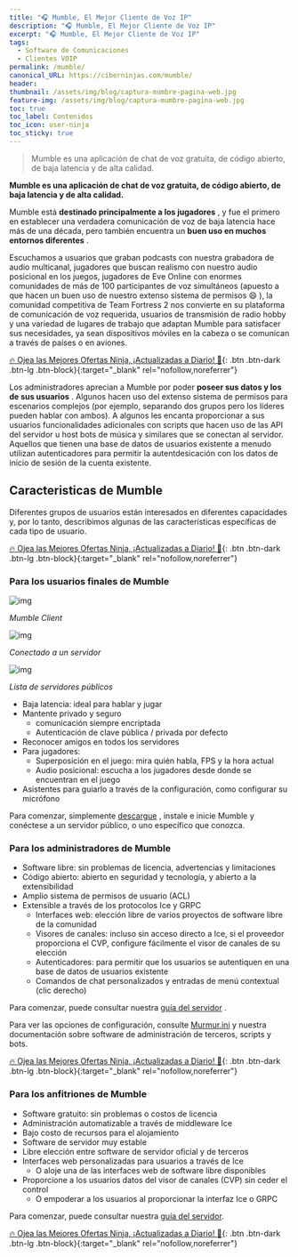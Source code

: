```yaml
---
title: "🎧 Mumble, El Mejor Cliente de Voz IP"
description: "🎧 Mumble, El Mejor Cliente de Voz IP"
excerpt: "🎧 Mumble, El Mejor Cliente de Voz IP"
tags:
  - Software de Comunicaciones
  - Clientes VOIP
permalink: /mumble/
canonical_URL: https://ciberninjas.com/mumble/
header:
thumbnail: /assets/img/blog/captura-mumbre-pagina-web.jpg
feature-img: /assets/img/blog/captura-mumbre-pagina-web.jpg
toc: true
toc_label: Contenidos
toc_icon: user-ninja
toc_sticky: true
---
```


> Mumble es una aplicaci&oacute;n de chat de voz gratuita, de c&oacute;digo abierto, de baja latencia y de alta calidad.

**Mumble es una aplicaci&oacute;n de chat de voz gratuita, de c&oacute;digo abierto, de baja latencia y de alta calidad.**

Mumble est&aacute; **destinado principalmente a los jugadores** , y fue el primero en establecer una verdadera comunicaci&oacute;n de voz de baja latencia hace m&aacute;s de una d&eacute;cada, pero tambi&eacute;n encuentra un **buen uso en muchos entornos diferentes** .

Escuchamos a usuarios que graban podcasts con nuestra grabadora de audio multicanal, jugadores que buscan realismo con nuestro audio posicional en los juegos, jugadores de Eve Online con enormes comunidades de m&aacute;s de 100 participantes de voz simult&aacute;neos (apuesto a que hacen un buen uso de nuestro extenso sistema de permisos 😄 ), la comunidad competitiva de Team Fortress 2 nos convierte en su plataforma de comunicaci&oacute;n de voz requerida, usuarios de transmisi&oacute;n de radio hobby y una variedad de lugares de trabajo que adaptan Mumble para satisfacer sus necesidades, ya sean dispositivos m&oacute;viles en la cabeza o se comunican a trav&eacute;s de pa&iacute;ses o en aviones.

[🔥 Ojea las Mejores Ofertas Ninja, ¡Actualizadas a Diario! 🎁](https://www.amazon.es/shop/cibercursos){: .btn .btn-dark .btn-lg .btn-block}{:target="_blank" rel="nofollow,noreferrer"}

Los administradores aprecian a Mumble por poder **poseer sus datos y los de sus usuarios** . Algunos hacen uso del extenso sistema de permisos para escenarios complejos (por ejemplo, separando dos grupos pero los l&iacute;deres pueden hablar con ambos). A algunos les encanta proporcionar a sus usuarios funcionalidades adicionales con scripts que hacen uso de las API del servidor u host bots de m&uacute;sica y similares que se conectan al servidor. Aquellos que tienen una base de datos de usuarios existente a menudo utilizan autenticadores para permitir la autentdesicaci&oacute;n con los datos de inicio de sesi&oacute;n de la cuenta existente.

## **Caracteristicas de Mumble**

Diferentes grupos de usuarios est&aacute;n interesados en diferentes capacidades y, por lo tanto, describimos algunas de las caracter&iacute;sticas espec&iacute;ficas de cada tipo de usuario.

[🔥 Ojea las Mejores Ofertas Ninja, ¡Actualizadas a Diario! 🎁](https://www.amazon.es/shop/cibercursos){: .btn .btn-dark .btn-lg .btn-block}{:target="_blank" rel="nofollow,noreferrer"}

### **Para los usuarios finales de Mumble**

![img](https://www.mumble.info/client-screenshots/empty.png)

_Mumble Client_

![img](https://www.mumble.info/client-screenshots/connected.png)

_Conectado a un servidor_

![img](https://www.mumble.info/client-screenshots/public-server-list.png)

_Lista de servidores p&uacute;blicos_

* Baja latencia: ideal para hablar y jugar
* Mantente privado y seguro
  * comunicaci&oacute;n siempre encriptada
  * Autenticaci&oacute;n de clave p&uacute;blica / privada por defecto
* Reconocer amigos en todos los servidores
* Para jugadores:
  * Superposici&oacute;n en el juego: mira qui&eacute;n habla, FPS y la hora actual
  * Audio posicional: escucha a los jugadores desde donde se encuentran en el juego
* Asistentes para guiarlo a trav&eacute;s de la configuraci&oacute;n, como configurar su micr&oacute;fono

Para comenzar, simplemente [descargue](https://kutt.it/mumbledescargar) , instale e inicie Mumble y con&eacute;ctese a un servidor p&uacute;blico, o uno espec&iacute;fico que conozca.

### **Para los administradores de Mumble**

* Software libre: sin problemas de licencia, advertencias y limitaciones
* C&oacute;digo abierto: abierto en seguridad y tecnolog&iacute;a, y abierto a la extensibilidad
* Amplio sistema de permisos de usuario (ACL)
* Extensible a trav&eacute;s de los protocolos Ice y GRPC
  * Interfaces web: elecci&oacute;n libre de varios proyectos de software libre de la comunidad
  * Visores de canales: incluso sin acceso directo a Ice, si el proveedor proporciona el CVP, configure f&aacute;cilmente el visor de canales de su elecci&oacute;n
  * Autenticadores: para permitir que los usuarios se autentiquen en una base de datos de usuarios existente
  * Comandos de chat personalizados y entradas de men&uacute; contextual (clic derecho)

Para comenzar, puede consultar nuestra [gu&iacute;a del servidor](https://wiki.mumble.info/wiki/Murmurguide) .

Para ver las opciones de configuraci&oacute;n, consulte [Murmur.ini](https://wiki.mumble.info/wiki/Murmur.ini) y nuestra documentaci&oacute;n sobre software de administraci&oacute;n de terceros, scripts y bots.

[🔥 Ojea las Mejores Ofertas Ninja, ¡Actualizadas a Diario! 🎁](https://www.amazon.es/shop/cibercursos){: .btn .btn-dark .btn-lg .btn-block}{:target="_blank" rel="nofollow,noreferrer"}

### **Para los anfitriones de Mumble**

* Software gratuito: sin problemas o costos de licencia
* Administraci&oacute;n automatizable a trav&eacute;s de middleware Ice
* Bajo costo de recursos para el alojamiento
* Software de servidor muy estable
* Libre elecci&oacute;n entre software de servidor oficial y de terceros
* Interfaces web personalizadas para usuarios a trav&eacute;s de Ice
  * O aloje una de las interfaces web de software libre disponibles
* Proporcione a los usuarios datos del visor de canales (CVP) sin ceder el control
  * O empoderar a los usuarios al proporcionar la interfaz Ice o GRPC

Para comenzar, puede consultar nuestra [gu&iacute;a del servidor](https://wiki.mumble.info/wiki/Murmurguide).

[🔥 Ojea las Mejores Ofertas Ninja, ¡Actualizadas a Diario! 🎁](https://www.amazon.es/shop/cibercursos){: .btn .btn-dark .btn-lg .btn-block}{:target="_blank" rel="nofollow,noreferrer"}